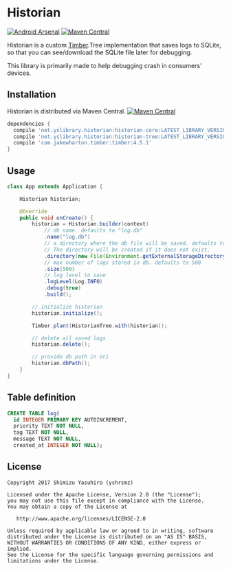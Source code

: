 Historian
===

[![Android Arsenal](https://img.shields.io/badge/Android%20Arsenal-Historian-brightgreen.svg?style=flat)](https://android-arsenal.com/details/1/5329)
[![Maven Central](https://maven-badges.herokuapp.com/maven-central/net.yslibrary.historian/historian-core/badge.svg)](https://maven-badges.herokuapp.com/maven-central/net.yslibrary.historian/historian-core)

Historian is a custom [Timber](https://github.com/JakeWharton/timber).Tree implementation that saves logs to SQLite, so that you can see/download the SQLite file later for debugging.

This library is primarily made to help debugging crash in consumers' devices.

## Installation

Historian is distributed via Maven Central. [![Maven Central](https://maven-badges.herokuapp.com/maven-central/net.yslibrary.historian/historian-core/badge.svg)](https://maven-badges.herokuapp.com/maven-central/net.yslibrary.historian/historian-core)

```gradle
dependencies {
  compile 'net.yslibrary.historian:historian-core:LATEST_LIBRARY_VERSION'
  compile 'net.yslibrary.historian:historian-tree:LATEST_LIBRARY_VERSION'
  compile 'com.jakewharton.timber:timber:4.5.1'
}
```

## Usage

```java
class App extends Application {

    Historian historian;

    @Override
    public void onCreate() {
        historian = Historian.builder(context)
            // db name. defaults to "log.db"
            .name("log.db")
            // a directory where the db file will be saved. defaults to `context.getFiles()`.
            // The directory will be created if it does not exist.
            .directory(new File(Environment.getExternalStorageDirectory(), "somedir"))
            // max number of logs stored in db. defaults to 500
            .size(500)
            // log level to save
            .logLevel(Log.INFO)
            .debug(true)
            .build();

        // initialize historian
        historian.initialize();

        Timber.plant(HistorianTree.with(historian));

        // delete all saved logs
        historian.delete();

        // provide db path in Uri
        historian.dbPath();
    }
}
```

## Table definition

```sql
CREATE TABLE log(
  id INTEGER PRIMARY KEY AUTOINCREMENT,
  priority TEXT NOT NULL,
  tag TEXT NOT NULL,
  message TEXT NOT NULL,
  created_at INTEGER NOT NULL);
```


## License

```
Copyright 2017 Shimizu Yasuhiro (yshrsmz)

Licensed under the Apache License, Version 2.0 (the "License");
you may not use this file except in compliance with the License.
You may obtain a copy of the License at

   http://www.apache.org/licenses/LICENSE-2.0

Unless required by applicable law or agreed to in writing, software
distributed under the License is distributed on an "AS IS" BASIS,
WITHOUT WARRANTIES OR CONDITIONS OF ANY KIND, either express or implied.
See the License for the specific language governing permissions and
limitations under the License.
```
